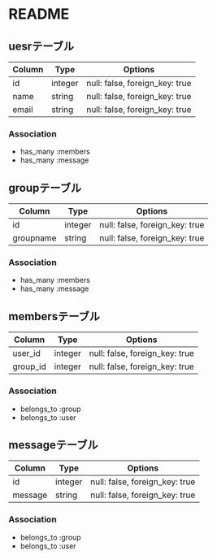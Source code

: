 # README

## uesrテーブル
|Column|Type|Options|
|------|----|-------|
|id|integer|null: false, foreign_key: true|
|name|string|null: false, foreign_key: true|
|email|string|null: false, foreign_key: true|

### Association
- has_many :members
- has_many :message

## groupテーブル
|Column|Type|Options|
|------|----|-------|
|id|integer|null: false, foreign_key: true|
|groupname|string|null: false, foreign_key: true|

### Association
- has_many :members
- has_many :message

## membersテーブル
|Column|Type|Options|
|------|----|-------|
|user_id|integer|null: false, foreign_key: true|
|group_id|integer|null: false, foreign_key: true|

### Association
- belongs_to :group
- belongs_to :user

## messageテーブル
|Column|Type|Options|
|------|----|-------|
|id|integer|null: false, foreign_key: true|
|message|string|null: false, foreign_key: true|

### Association
- belongs_to :group
- belongs_to :user
